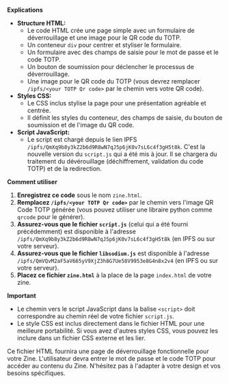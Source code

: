 **Explications**

*   **Structure HTML:**
    *   Le code HTML crée une page simple avec un formulaire de déverrouillage et une image pour le QR code du TOTP.
    *   Un conteneur `div` pour centrer et styliser le formulaire.
    *   Un formulaire avec des champs de saisie pour le mot de passe et le code TOTP.
    *   Un bouton de soumission pour déclencher le processus de déverrouillage.
    *   Une image pour le QR code du TOTP (vous devrez remplacer `/ipfs/<your TOTP Qr code>` par le chemin vers votre QR code).
*   **Styles CSS:**
    *   Le CSS inclus stylise la page pour une présentation agréable et centrée.
    *   Il définit les styles du conteneur, des champs de saisie, du bouton de soumission et de l'image du QR code.
*   **Script JavaScript:**
    *   Le script est chargé depuis le lien IPFS `/ipfs/QmXq9b8y3kZ2b6d9R8wN7qJ5p6jK0v7sL6c4f3gH5t8k`. C'est la nouvelle version du `script.js` qui a été mis à jour. Il se chargera du traitement du dévérouillage (déchiffrement, validation du code TOTP) et de la redirection.

**Comment utiliser**

1.  **Enregistrez ce code** sous le nom `zine.html`.
2.  **Remplacez `/ipfs/<your TOTP Qr code>`** par le chemin vers l'image QR Code TOTP générée (vous pouvez utiliser une libraire python comme `qrcode` pour le générer).
3.  **Assurez-vous que le fichier `script.js`** (celui qui a été fourni précédemment) est disponible à l'adresse `/ipfs/QmXq9b8y3kZ2b6d9R8wN7qJ5p6jK0v7sL6c4f3gH5t8k` (en IPFS ou sur votre serveur).
4.  **Assurez-vous que le fichier `libsodium.js`** est disponible à l'adresse `/ipfs/QmVQvM2aF5aV665yV9XjZ3h8G7Ue58V9953e8G4n8x2v4` (en IPFS ou sur votre serveur).
5.  **Placez ce fichier `zine.html`** à la place de la page `index.html` de votre zine.

**Important**

*   Le chemin vers le script JavaScript dans la balise `<script>` doit correspondre au chemin réel de votre fichier `script.js`.
*   Le style CSS est inclus directement dans le fichier HTML pour une meilleure portabilité. Si vous avez d'autres styles CSS, vous pouvez les inclure dans un fichier CSS externe et les lier.

Ce fichier HTML fournira une page de déverrouillage fonctionnelle pour votre Zine. L'utilisateur devra entrer le mot de passe et le code TOTP pour accéder au contenu du Zine. N'hésitez pas à l'adapter à votre design et vos besoins spécifiques.
